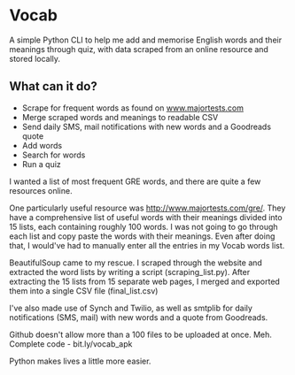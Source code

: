 # Vocab
A simple Python CLI to help me add and memorise English words and their meanings through quiz, with data scraped from an online resource and stored locally.

## What can it do?
* Scrape for frequent words as found on www.majortests.com
* Merge scraped words and meanings to readable CSV
* Send daily SMS, mail notifications with new words and a Goodreads quote 
* Add words
* Search for words
* Run a quiz

I wanted a list of most frequent GRE words, and there are quite a few resources online. 

One particularly useful resource was http://www.majortests.com/gre/. They have a comprehensive list of useful words with their meanings divided into 15 lists, each containing roughly 100 words. I was not going to go through each list and copy paste the words with their meanings. Even after doing that, I would've had to manually enter all the entries in my Vocab words list. 

BeautifulSoup came to my rescue. I scraped through the website and extracted the word lists by writing a script (scraping_list.py). After extracting the 15 lists from 15 separate web pages, I merged and exported them into a single CSV file (final_list.csv)

I've also made use of Synch and Twilio, as well as smtplib for daily notifications (SMS, mail) with new words and a quote from Goodreads.

Github doesn't allow more than a 100 files to be uploaded at once. Meh. Complete code - bit.ly/vocab_apk

Python makes lives a little more easier.

